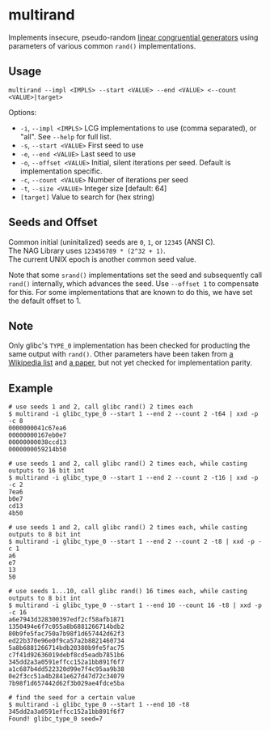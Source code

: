# multirand

Implements insecure, pseudo-random [linear congruential generators](https://en.wikipedia.org/wiki/Linear_congruential_generator) using parameters of various common `rand()` implementations.


## Usage

```shell
multirand --impl <IMPLS> --start <VALUE> --end <VALUE> <--count <VALUE>|target>
```

Options:
  - `-i`, `--impl <IMPLS>`   LCG implementations to use (comma separated), or "all". See `--help` for full list.
  - `-s`, `--start <VALUE>`  First seed to use
  - `-e`, `--end <VALUE>`    Last seed to use
  - `-o`, `--offset <VALUE>` Initial, silent iterations per seed. Default is implementation specific.
  - `-c`, `--count <VALUE>`  Number of iterations per seed
  - `-t`, `--size <VALUE>`   Integer size [default: 64]
  - `[target]`               Value to search for (hex string)

## Seeds and Offset

Common initial (uninitalized) seeds are `0`, `1`, or `12345` (ANSI C).  
The NAG Library uses `123456789 * (2^32 + 1)`.  
The current UNIX epoch is another common seed value.

Note that some `srand()` implementations set the seed and subsequently call `rand()` internally, which advances the seed. Use `--offset 1` to compensate for this. For some implementations that are known to do this, we have set the default offset to 1.

## Note

Only glibc's `TYPE_0` implementation has been checked for producting the same output with `rand()`. Other parameters have been taken from [a Wikipedia list](https://en.wikipedia.org/wiki/Linear_congruential_generator#Parameters_in_common_use) and [a paper](http://citeseer.ist.psu.edu/viewdoc/download?doi=10.1.1.53.3686&rep=rep1&type=pdf), but not yet checked for implementation parity.

## Example

```shell
# use seeds 1 and 2, call glibc rand() 2 times each
$ multirand -i glibc_type_0 --start 1 --end 2 --count 2 -t64 | xxd -p -c 8
0000000041c67ea6
00000000167eb0e7
00000000038ccd13
0000000059214b50

# use seeds 1 and 2, call glibc rand() 2 times each, while casting outputs to 16 bit int
$ multirand -i glibc_type_0 --start 1 --end 2 --count 2 -t16 | xxd -p -c 2
7ea6
b0e7
cd13
4b50

# use seeds 1 and 2, call glibc rand() 2 times each, while casting outputs to 8 bit int
$ multirand -i glibc_type_0 --start 1 --end 2 --count 2 -t8 | xxd -p -c 1
a6
e7
13
50

# use seeds 1...10, call glibc rand() 16 times each, while casting outputs to 8 bit int
$ multirand -i glibc_type_0 --start 1 --end 10 --count 16 -t8 | xxd -p -c 16
a6e7943d328300397edf2cf58afb1871
1350494e6f7c055a8b6881266714bdb2
80b9fe5fac750a7b98f1d657442d62f3
ed22b370e96e0f9ca57a2b8821460734
5a8b6881266714bdb20380b9fe5fac75
c7f41d92636019debf8cd5eadb7851b6
345dd2a3a0591effcc152a1bb891f6f7
a1c687b4dd522320d99e7f4c95aa9b38
0e2f3cc51a4b2841e627d47d72c34079
7b98f1d657442d62f3b029ae4fdce5ba

# find the seed for a certain value
$ multirand -i glibc_type_0 --start 1 --end 10 -t8 345dd2a3a0591effcc152a1bb891f6f7
Found! glibc_type_0 seed=7

```
